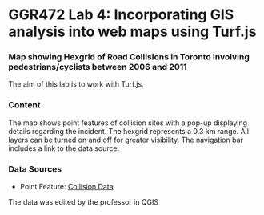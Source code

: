 # GGR472 Lab 4: Incorporating GIS analysis into web maps using Turf.js

 ### Map showing Hexgrid of Road Collisions in Toronto involving pedestrians/cyclists between 2006 and 2011 

 The aim of this lab is to work with Turf.js.

### Content 
The map shows point features of collision sites with a pop-up displaying details regarding the incident. 
The hexgrid represents a 0.3 km range.
All layers can be turned on and off for greater visibility. 
The navigation bar includes a link to the data source.


### Data Sources 
- Point Feature: [Collision Data](https://open.toronto.ca/dataset/motor-vehicle-collisions-involving-killed-or-seriously-injured-persons/)

The data was edited by the professor in QGIS
